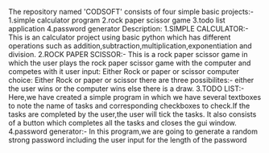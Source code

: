 The repository named 'CODSOFT' consists of four simple basic projects:-
1.simple calculator program
2.rock paper scissor game
3.todo list application
4.password generator
Description:
1.SIMPLE CALCULATOR:-
This is an calculator project using basic python which has different operations such as addition,subtraction,multiplication,exponentiation and division.
2.ROCK PAPER SCISSOR:-
This is a rock paper scissor game in which the user plays the rock paper scissor game with the computer and competes with it
user input: Either Rock or paper or scissor
computer choice: Either Rock or paper or scissor
there are three possibilites:- either the user wins or the computer wins else there is a draw.
3.TODO LIST:-
Here,we have created a simple program in which we have several textboxes to note the name of tasks and corresponding checkboxes to check.If the tasks are completed by the user,the user will tick the tasks. It also consists of a button which completes all the tasks and closes the gui window.
4.password generator:-
In this program,we are going to generate a random strong password including the user input for the length of the password

